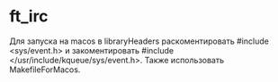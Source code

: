 # ft_irc
Для запуска на macos в libraryHeaders раскоментировать #include <sys/event.h> и закоментировать
#include </usr/include/kqueue/sys/event.h>. Также использовать MakefileForMacos.
